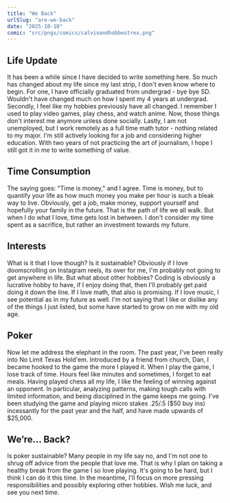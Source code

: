 ```yaml
---
title: "We Back"
urlSlug: "are-we-back"
date: "2025-10-10"
comic: "src/pngs/comics/calvinandhobbestrex.png"
---
```


## Life Update
It has been a while since I have decided to write something here. So much has changed about my life since my last strip, I don't even know where to begin. For one, I have officially graduated from undergrad - bye bye SD. Wouldn't have changed much on how I spent my 4 years at undergrad. Secondly, I feel like my hobbies previously have all changed. I remember I used to play video games, play chess, and watch anime. Now, those things don't interest me anymore unless done socially. Lastly, I am not unemployed, but I work remotely as a full time math tutor - nothing related to my major. I'm still actively looking for a job and considering higher education. 
With two years of not practicing the art of journalism, I hope I still got it in me to write something of value.

## Time Consumption
The saying goes: "Time is money," and I agree. Time is money, but to quantify your life as how much money you make per hour is such a bleak way to live. Obviously, get a job, make money, support yourself and hopefully your family in the future. That is the path of life we all walk. But when I do what I love, time gets lost in between. I don't consider my time spent as a sacrifice, but rather an investment towards my future. 

## Interests 
What is it that I love though? Is it sustainable? Obviously if I love doomscrolling on Instagram reels, its over for me, I'm probably not going to get anywhere in life. But what about other hobbies? Coding is obviously a lucrative hobby to have, if I enjoy doing that, then I'll probably get paid doing it down the line. If I love math, that also is promising. If I love music, I see potential as in my future as well. I'm not saying that I like or dislike any of the things I just listed, but some have started to grow on me with my old age.

## Poker
Now let me address the elephant in the room. The past year, I've been really into No Limit Texas Hold'em. Introduced by a friend from church, Dan, I became hooked to the game the more I played it. When I play the game, I lose track of time. Hours feel like minutes and sometimes, I forget to eat meals. Having played chess all my life, I like the feeling of winning against an opponent. In particular, analyzing patterns, making tough calls with limited information, and being disciplined in the game keeps me going. I've been studying the game and playing micro stakes .25/.5 ($50 buy ins) incessantly for the past year and the half, and have made upwards of $25,000.

## We’re… Back?
Is poker sustainable? Many people in my life say no, and I'm not one to shrug off advice from the people that love me. That is why I plan on taking a healthy break from the game I so love playing. It's going to be hard, but I think I can do it this time. In the meantime, I'll focus on more pressing responsibilities and possibly exploring other hobbies. Wish me luck, and see you next time. 
